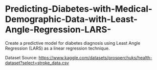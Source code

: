 # Predicting-Diabetes-with-Medical-Demographic-Data-with-Least-Angle-Regression-LARS-
Create a predictive model for diabetes diagnosis using Least Angle Regression (LARS) as a linear regression technique.

Dataset Source:
https://www.kaggle.com/datasets/prosperchuks/health-dataset?select=stroke_data.csv

